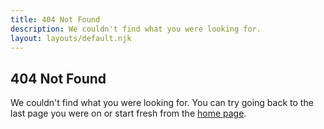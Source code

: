 ```yaml
---
title: 404 Not Found
description: We couldn't find what you were looking for.
layout: layouts/default.njk
---
```


<article class="cmp-container cmp-stack">

  # 404 Not Found

  We couldn't find what you were looking for. You can try going back to the last
  page you were on or start fresh from the [home page](/).

</article>
